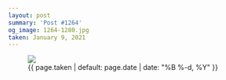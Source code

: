 ```yaml
---
layout: post
summary: 'Post #1264'
og_image: 1264-1280.jpg
taken: January 9, 2021
---
```


<figure class="post">
<img sizes="(min-width: 700px) 50vw, calc(100vw - 2rem)" src="{{ site.assets_url }}/1264-640.jpg" srcset="{{ site.assets_url }}/1264-320.jpg 320w, {{ site.assets_url }}/1264-640.jpg 640w, {{ site.assets_url }}/1264-960.jpg 960w, {{ site.assets_url }}/1264-1280.jpg 1280w"/>
<figcaption>
<time>{{ page.taken | default: page.date | date: "%B %-d, %Y" }}</time>
</figcaption>
</figure>
